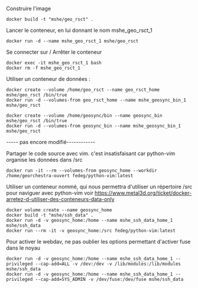 Construire l'image

    docker build -t "mshe/geo_rsct" .

Lancer le conteneur, en lui donnant le nom mshe_geo_rsct_1

    docker run -d --name mshe_geo_rsct_1 mshe/geo_rsct

Se connecter sur / Arrêter le conteneur

    docker exec -it mshe_geo_rsct_1 bash
    docker rm -f mshe_geo_rsct_1

Utiliser un conteneur de données :

    docker create --volume /home/geo_rsct --name geo_rsct_home mshe/geo_rsct /bin/true
    docker run -d --volumes-from geo_rsct_home --name mshe_geosync_bin_1 mshe/geo_rsct

    docker create --volume /home/geosync/bin --name geosync_bin mshe/geo_rsct /bin/true
    docker run -d --volumes-from geosync_bin --name mshe_geosync_bin_1 mshe/geo_rsct

----- pas encore modifié------------

Partager le code source avec vim. c'est insatisfaisant car python-vim organise les données dans /src

    docker run -it --rm --volumes-from geosync_home --workdir /home/georchestra-ouvert fedeg/python-vim:latest

Utiliser un conteneur nommé, qui nous permettra d'utiliser un répertoire /src pour naviguer avec python-vim
voir https://www.metal3d.org/ticket/docker-arretez-d-utiliser-des-conteneurs-data-only

    docker volume create --name geosync_home
    docker build -t "mshe/ssh_data" .
    docker run -d -v geosync_home:/home --name mshe_ssh_data_home_1 mshe/ssh_data
    docker run --rm -it -v geosync_home:/src fedeg/python-vim:latest

Pour activer le webdav, ne pas oublier les options permettant d'activer fuse dans le noyau 

    docker run -d -v geosync_home:/home --name mshe_ssh_data_home_1 --privileged --cap-add=ALL -v /dev:/dev -v /lib/modules:/lib/modules mshe/ssh_data
    docker run -d -v geosync_home:/home --name mshe_ssh_data_home_1 --privileged --cap-add=SYS_ADMIN -v /dev/fuse:/dev/fuse mshe/ssh_data

